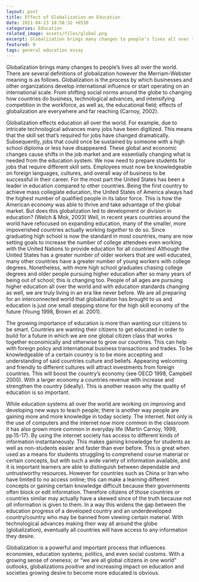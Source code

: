 ```yaml
---
layout: post
title: Effect of Globalization on Education
date: 2021-04-23 18:58:32 +0530
categories: Education
related_image: assets/files/global.png
excerpt: Globalization brings many changes to people’s lives all over the world. There are several definitions of globalization however...
featured: 0
tags: general education essay 
---
```

Globalization brings many changes to people’s lives all over the 
world. There are several definitions of globalization however the 
Merriam-Webster meaning is as follows. Globalization is the process by 
which businesses and other organizations develop international influence
 or start operating on an international scale. From shifting social 
norms around the globe to changing how countries do business, 
technological advances, and intensifying competition in the workforce, 
as well as, the educational field; effects of globalization are 
everywhere and far reaching (Carnoy, 2002).

Globalization effects education all over the world. For example, due 
to intricate technological advances many jobs have been digitized. This 
means that the skill set that’s required for jobs have changed 
dramatically. Subsequently, jobs that could once be sustained by someone
 with a high school diploma or less have disappeared. These global and 
economic changes cause shifts in the job market and are essentially 
changing what is needed from the education system. We now need to 
prepare students for jobs that require different skill sets. Employees 
must now be knowledgeable on foreign languages, cultures, and overall 
way of business to be successful in their career. For the most part the 
United States has been a leader in education compared to other 
countries. Being the first country to achieve mass collegiate education,
 the United States of America always had the highest number of qualified
 people in its labor force. This is how the American economy was able to
 thrive and take advantage of the global market. But does this 
globalization led to development or division in education? (Welch & 
Mok, 2003) Well, in recent years countries around the world have 
refocused on expanding education, many of the smaller, more impoverished
 countries actually working *together* to do so. Since graduating
 high school is now the standard in most countries, many are now setting
 goals to increase the number of college attendees even working with the
 United Nations to provide education for all countries! Although the 
United States has a greater number of older workers that are well 
educated, many other countries have a greater number of young workers 
with college degrees. Nonetheless, with more high school graduates 
chasing college degrees and older people pursuing higher education after
 so many years of being out of school; this is changing too. People of 
all ages are pursuing higher education all over the world and with 
education standards changing as well, we are truly living in an era like
 never before. We are all preparing for an interconnected world that 
globalization has brought to us and education is just one small stepping
 stone for the high skill economy of the future (Young 1998, Brown et 
al. 2001).

The growing importance of education is more than wanting our 
citizens to be smart. Countries are wanting their citizens to get 
educated in order to build for a future in which we are one global 
citizen class that works together economically and otherwise to grow our
 countries. This can help with foreign policy and international business
 transactions and trades. To be knowledgeable of a certain country is to
 be more accepting and understanding of said countries culture and 
beliefs. Appearing welcoming and friendly to different cultures will 
attract investments from foreign countries. This will boost the 
country’s economy (see OECD 1998, Campbell 2000). With a larger economy a
 countries revenue with increase and strengthen the country (ideally). 
This is another reason why the quality of education is so important.

While education systems all over the world are working on 
improving and developing new ways to teach people; there is another way 
people are gaining more and more knowledge in today society. The 
internet. Not only is the use of computers and the internet now more 
common in the classroom it has also grown more common in everyday life 
(Martin Carnoy, 1999, pp.15-17). By using the internet society has 
access to different kinds of information instantaneously. This makes 
gaining knowledge for students as well as non-students easier and faster
 than ever before. This is great when used as a means for students 
struggling to comprehend course material or certain concepts, but with 
such a wide variety of information available, and it is important 
learners are able to distinguish between dependable and untrustworthy 
resources. However for countries such as China or Iran who have limited 
to no access online; this can make a learning different concepts or 
gaining certain knowledge difficult because their governments often 
block or edit information. Therefore citizens of those countries or 
countries similar may actually have a skewed since of the truth because 
not *all* information is given to them. In a way this widens the 
gap between the education progress of a developed country and an 
underdeveloped country/country who may be banned from viewing certain 
material. With technological advances making their way all around the 
globe (globalization), eventually all countries will have access to any 
information they desire.

Globalization is a powerful and important process that influences
 economies, education systems, politics, and even social customs. With a
 growing sense of oneness; or “we are all global citizens in one world” 
outlooks, globalizations *positive* and increasing impact on education and societies growing desire to become more educated is obvious.